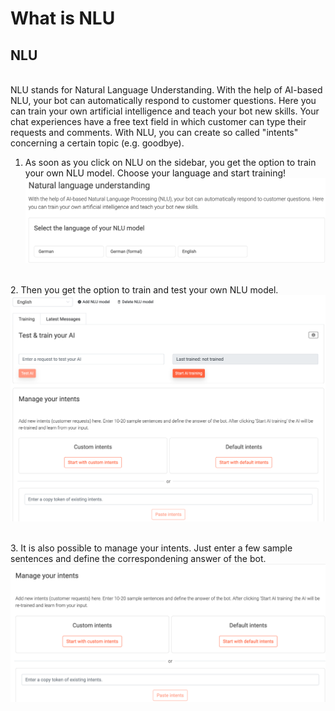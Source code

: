 # What is NLU 

## NLU

<br>NLU stands for Natural Language Understanding. With the help of AI-based NLU, your bot can automatically respond to customer questions. Here you can train your own artificial intelligence and teach your bot new skills. Your chat experiences have a free text field in which customer can type their requests and comments. With NLU, you can create so called "intents" concerning a certain topic (e.g. goodbye).</br>

1. As soon as you click on NLU on the sidebar, you get the option to train your own NLU model. Choose your language and start training!
<br>![NLU module](nlu.png "NLU module")</br>

<br>2. Then you get the option to train and test your own NLU model.</br>
![Train NLU](nlu_train.png "Train NLU")

<br>3. It is also possible to manage your intents. Just enter a few sample sentences and define the correspondening answer of the bot.</br>
![Manage intents](manage_intents.png "Manage intents")

